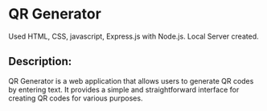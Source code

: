 # QR Generator 
  Used HTML, CSS, javascript, Express.js with Node.js.
  Local Server created.

## Description:
  QR Generator is a web application that allows users to generate QR codes by entering text. 
  It provides a simple and straightforward interface for creating QR codes for various purposes.
